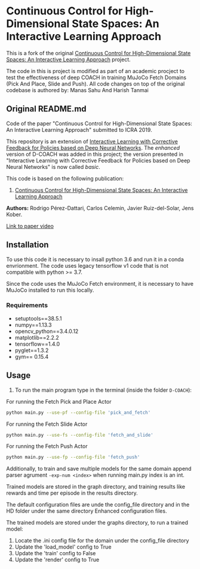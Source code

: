 # Continuous Control for High-Dimensional State Spaces: An Interactive Learning Approach
This is a fork of the original [Continuous Control for High-Dimensional State Spaces: An Interactive Learning Approach](https://github.com/rperezdattari/Continuous-Control-for-High-Dimensional-State-Spaces-An-Interactive-Learning-Approach) project.

The code in this is project is modified as part of an academic procject to test the effectiveness of deep COACH in training MuJoCo Fetch Domains (Pick And Place, Slide and Push).
All code changes on top of the original codebase is authored by: Manas Sahu And Harish Tanmai

## Original README.md
Code of the paper "Continuous Control for High-Dimensional State Spaces: An Interactive Learning Approach" submitted to ICRA 2019.

This repository is an extension of [Interactive Learning with Corrective Feedback for Policies based on Deep Neural Networks](https://github.com/rperezdattari/Interactive-Learning-with-Corrective-Feedback-for-Policies-based-on-Deep-Neural-Networks). The *enhanced* version of D-COACH was added in this project; the version presented in "Interactive Learning with Corrective Feedback for Policies based on Deep Neural Networks" is now called *basic*.

This code is based on the following publication:
1. [Continuous Control for High-Dimensional State Spaces: An Interactive Learning Approach](http://www.jenskober.de/publications/PerezDattari2019ICRA.pdf)

**Authors:** Rodrigo Pérez-Dattari, Carlos Celemin, Javier Ruiz-del-Solar, Jens Kober.

[Link to paper video](https://youtu.be/i4f1D4CH26E)


## Installation

To use this code it is necessary to insall python 3.6 and run it in a conda envrionment.
The code uses legacy tensorflow v1 code that is not compatible with python >= 3.7.

Since the code uses the MuJoCo Fetch environment, it is necessary to have MuJoCo installed to run this locally.


### Requirements
* setuptools==38.5.1
* numpy==1.13.3
* opencv_python==3.4.0.12
* matplotlib==2.2.2
* tensorflow==1.4.0
* pyglet==1.3.2
* gym== 0.15.4

## Usage

1. To run the main program type in the terminal (inside the folder `D-COACH`):

For running the Fetch Pick and Place Actor
```bash 
python main.py --use-pf --config-file 'pick_and_fetch'
```
For running the Fetch Slide Actor
```bash 
python main.py --use-fs --config-file 'fetch_and_slide'
```
For running the Fetch Push Actor
```bash 
python main.py --use-fp --config-file 'fetch_push'
```

Additionally, to train and save multiple models for the same domain append parser agrument ```-exp-num <index>``` when running main.py index is an int.

Trained models are stored in the graph directory, and training results like rewards and time per episode in the results directory. 

The default configuration files are unde the config_file directory and in the HD folder under the same directory Enhanced configuration files.

The trained models are stored under the graphs directory, to run a trained model: 
 1. Locate the .ini config file for the domain under the config_file directory
 2. Update the 'load_model' config to True
 3. Update the 'train' config to False
 4. Update the 'render' config to True
